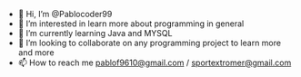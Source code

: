 - 👋 Hi, I’m @Pablocoder99
- 👀 I’m interested in learn more about programming in general
- 🌱 I’m currently learning Java and MYSQL
- 💞️ I’m looking to collaborate on any programming project to learn more and more
- 📫 How to reach me pablof9610@gmail.com / sportextromer@gmail.com

<!---
Pablocoder99/Pablocoder99 is a ✨ special ✨ repository because its `README.md` (this file) appears on your GitHub profile.
You can click the Preview link to take a look at your changes.
--->
